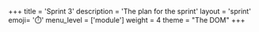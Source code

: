 +++
title = 'Sprint 3'
description = 'The plan for the sprint'
layout = 'sprint'
emoji= '⏱️'
menu_level = ['module']
weight = 4
theme = "The DOM"
+++


